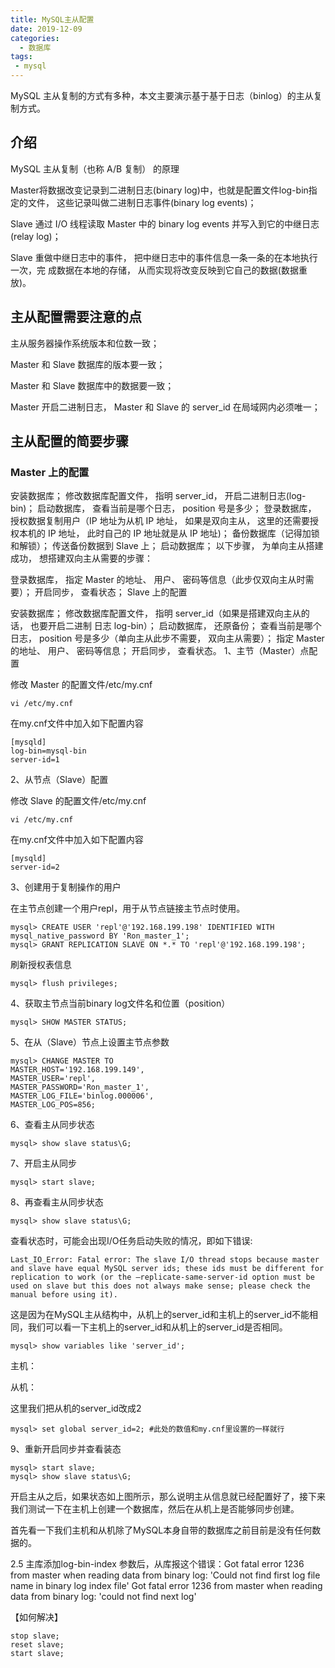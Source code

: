 ```yaml
---
title: MySQL主从配置
date: 2019-12-09
categories:
  - 数据库
tags:
 - mysql
---
```


MySQL 主从复制的方式有多种，本文主要演示基于基于日志（binlog）的主从复制方式。
<!-- more -->

## 介绍
MySQL 主从复制（也称 A/B 复制） 的原理

Master将数据改变记录到二进制日志(binary log)中，也就是配置文件log-bin指定的文件， 
这些记录叫做二进制日志事件(binary log events)；

Slave 通过 I/O 线程读取 Master 中的 binary log events 并写入到它的中继日志(relay log)；

Slave 重做中继日志中的事件， 把中继日志中的事件信息一条一条的在本地执行一次，完 
成数据在本地的存储， 从而实现将改变反映到它自己的数据(数据重放)。

## 主从配置需要注意的点

主从服务器操作系统版本和位数一致；

Master 和 Slave 数据库的版本要一致；

Master 和 Slave 数据库中的数据要一致；

Master 开启二进制日志， Master 和 Slave 的 server_id 在局域网内必须唯一；

## 主从配置的简要步骤 
### Master 上的配置
安装数据库；
修改数据库配置文件， 指明 server_id， 开启二进制日志(log-bin)；
启动数据库， 查看当前是哪个日志， position 号是多少；
登录数据库， 授权数据复制用户（IP 地址为从机 IP 地址， 如果是双向主从， 这里的还需要授权本机的 IP 地址， 此时自己的 IP 地址就是从 IP 地址)；
备份数据库（记得加锁和解锁）；
传送备份数据到 Slave 上；
启动数据库；
以下步骤， 为单向主从搭建成功， 想搭建双向主从需要的步骤：

登录数据库， 指定 Master 的地址、 用户、 密码等信息（此步仅双向主从时需要）；
开启同步， 查看状态；
Slave 上的配置

安装数据库；
修改数据库配置文件， 指明 server_id（如果是搭建双向主从的话， 也要开启二进制 
日志 log-bin）；
启动数据库， 还原备份；
查看当前是哪个日志， position 号是多少（单向主从此步不需要， 双向主从需要）；
指定 Master 的地址、 用户、 密码等信息；
开启同步， 查看状态。
1、主节（Master）点配置

修改 Master 的配置文件/etc/my.cnf
```
vi /etc/my.cnf
```

在my.cnf文件中加入如下配置内容

```
[mysqld]
log-bin=mysql-bin
server-id=1
```





2、从节点（Slave）配置

修改 Slave 的配置文件/etc/my.cnf
```
vi /etc/my.cnf
```

在my.cnf文件中加入如下配置内容
```
[mysqld]
server-id=2
```
3、创建用于复制操作的用户

在主节点创建一个用户repl，用于从节点链接主节点时使用。

```
mysql> CREATE USER 'repl'@'192.168.199.198' IDENTIFIED WITH mysql_native_password BY 'Ron_master_1';
mysql> GRANT REPLICATION SLAVE ON *.* TO 'repl'@'192.168.199.198';
```

刷新授权表信息

```
mysql> flush privileges;
```

4、获取主节点当前binary log文件名和位置（position）

```
mysql> SHOW MASTER STATUS;
```

 
5、在从（Slave）节点上设置主节点参数
```
mysql> CHANGE MASTER TO
MASTER_HOST='192.168.199.149',
MASTER_USER='repl',
MASTER_PASSWORD='Ron_master_1',
MASTER_LOG_FILE='binlog.000006',
MASTER_LOG_POS=856;
```

6、查看主从同步状态
```
mysql> show slave status\G;
```

7、开启主从同步
```
mysql> start slave;
```

8、再查看主从同步状态
```
mysql> show slave status\G;
```

查看状态时，可能会出现I/O任务启动失败的情况，即如下错误:
```
Last_IO_Error: Fatal error: The slave I/O thread stops because master and slave have equal MySQL server ids; these ids must be different for replication to work (or the –replicate-same-server-id option must be used on slave but this does not always make sense; please check the manual before using it).
```

这是因为在MySQL主从结构中，从机上的server_id和主机上的server_id不能相同，我们可以看一下主机上的server_id和从机上的server_id是否相同。
```
mysql> show variables like 'server_id'; 
```

主机： 
 

从机： 
 

这里我们把从机的server_id改成2
```
mysql> set global server_id=2; #此处的数值和my.cnf里设置的一样就行 
```

9、重新开启同步并查看装态
```
mysql> start slave;
mysql> show slave status\G;
```


开启主从之后，如果状态如上图所示，那么说明主从信息就已经配置好了，接下来我们测试一下在主机上创建一个数据库，然后在从机上是否能够同步创建。

首先看一下我们主机和从机除了MySQL本身自带的数据库之前目前是没有任何数据的。 
 
 
 2.5 主库添加log-bin-index 参数后，从库报这个错误：Got fatal error 1236 from master when reading data from binary log: 'Could not find first log file name in binary log index file'
Got fatal error 1236 from master when reading data from binary log: 'could not find next log'

【如何解决】
```
stop slave;
reset slave;
start slave;
```

